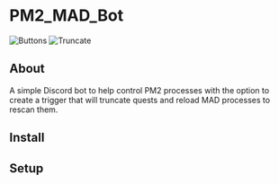 # PM2_MAD_Bot
![Buttons](https://media.giphy.com/media/iBYOfZzfRv0wqwk6Lg/giphy.gif)
![Truncate](https://media.giphy.com/media/mBg4I8FD1TpgIHtJvv/giphy.gif)
## About
A simple Discord bot to help control PM2 processes with the option to create a trigger that will truncate quests and reload MAD processes to rescan them.

## Install


## Setup
